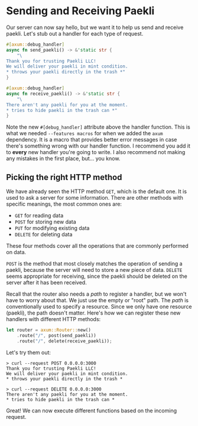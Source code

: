 # Sending and Receiving Paekli

Our server can now say hello, but we want it to help us send and receive paekli.
Let's stub out a handler for each type of request.

```rust
#[axum::debug_handler]
async fn send_paekli() -> &'static str {
    "\
Thank you for trusting Paekli LLC!
We will deliver your paekli in mint condition.
* throws your paekli directly in the trash *"
}

#[axum::debug_handler]
async fn receive_paekli() -> &'static str {
    "\
There aren't any paekli for you at the moment.
* tries to hide paekli in the trash can *"
}
```

Note the new `#[debug_handler]` attribute above the handler function.
This is what we needed `--features macros` for when we added the `axum` dependency.
It is a macro that provides better error messages in case there's something wrong with our handler function.
I recommend you add it to **every** new handler you're going to write.
I also recommend not making any mistakes in the first place, but... you know.

## Picking the right HTTP method

We have already seen the HTTP method `GET`, which is the default one.
It is used to ask a server for some information.
There are other methods with specific meanings, the most common ones are:
- `GET` for reading data
- `POST` for storing new data
- `PUT` for modifying existing data
- `DELETE` for deleting data

These four methods cover all the operations that are commonly performed on data.

`POST` is the method that most closely matches the operation of sending a paekli, because the server will need to store a new piece of data. `DELETE` seems appropriate for receiving, since the paekli should be deleted on the server after it has been received.

Recall that the router also needs a _path_ to register a handler, but we won't have to worry about that.
We just use the empty or "root" path.
The _path_ is conventionally used to specify a resource.
Since we only have one resource (paekli), the path doesn't matter.
Here's how we can register these new handlers with different HTTP methods:

```rust
let router = axum::Router::new()
    .route("/", post(send_paekli))
    .route("/", delete(receive_paekli));
```

Let's try them out:

```
> curl --request POST 0.0.0.0:3000
Thank you for trusting Paekli LLC!
We will deliver your paekli in mint condition.
* throws your paekli directly in the trash *

> curl --request DELETE 0.0.0.0:3000
There aren't any paekli for you at the moment.
* tries to hide paekli in the trash can *
```

Great!
We can now execute different functions based on the incoming request.

